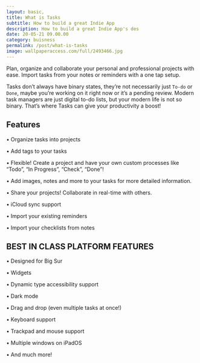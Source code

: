 ```yaml
---
layout: basic,
title: What is Tasks
subtitle: How to build a great Indie App
description: How to build a great Indie App's des
date: 20-05-21 09.00.00
category: buisness
permalink: /post/what-is-tasks
image: wallpaperaccess.com/full/2493466.jpg
---
```


Plan, organize and collaborate your personal and professional projects with ease. Import tasks from your notes or reminders with a one tap setup.

Tasks don’t always have binary states, they’re not necessarily just `To-do` or `Done`, maybe you’re working on it right now or it’s a pending review. Modern task managers are just digital to-do lists, but your modern life is not so binary. That’s where Tasks can give your productivity a boost!

## Features

• Organize tasks into projects

• Add tags to your tasks

• Flexible! Create a project and have your own custom processes like “Todo”, “In Progress”, “Check”, “Done”!

• Add images, notes and more to your tasks for more detailed information.

• Share your projects! Collaborate in real-time with others.

• iCloud sync support

• Import your existing reminders

• Import your checklists from notes

## BEST IN CLASS PLATFORM FEATURES

• Designed for Big Sur

• Widgets

• Dynamic type accessibility support

• Dark mode

• Drag and drop (even multiple tasks at once!)

• Keyboard support

• Trackpad and mouse support

• Multiple windows on iPadOS

• And much more!

